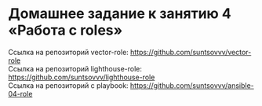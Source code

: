 # Домашнее задание к занятию 4 «Работа с roles»  
Ссылка на репозиторий vector-role:   https://github.com/suntsovvv/vector-role   
Ссылка на репозиторий lighthouse-role:   https://github.com/suntsovvv/lighthouse-role   
Ссылка на репозиторий с playbook:  https://github.com/suntsovvv/ansible-04-role   




